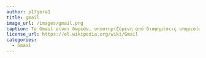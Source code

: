```yaml
---
author: p17gera1
title: gmail
image_url: /images/gmail.png
caption: Το Gmail είναι δωρεάν, υποστηριζόμενη από διαφημίσεις υπηρεσία ηλεκτρονικού ταχυδρομείου που παρέχεται από την Google. 
license_url: https://el.wikipedia.org/wiki/Gmail 
categories: 
  - Gmail
---
```


